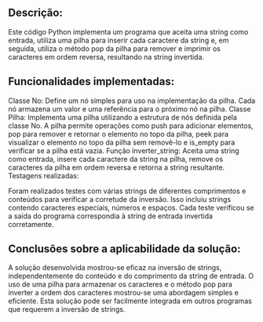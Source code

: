## Descrição:

Este código Python implementa um programa que aceita uma string como entrada, utiliza uma pilha para inserir cada caractere da string e, em seguida, utiliza o método pop da pilha para remover e imprimir os caracteres em ordem reversa, resultando na string invertida.

## Funcionalidades implementadas:

Classe No: Define um nó simples para uso na implementação da pilha. Cada nó armazena um valor e uma referência para o próximo nó na pilha.
Classe Pilha: Implementa uma pilha utilizando a estrutura de nós definida pela classe No. A pilha permite operações como push para adicionar elementos, pop para remover e retornar o elemento no topo da pilha, peek para visualizar o elemento no topo da pilha sem removê-lo e is_empty para verificar se a pilha está vazia.
Função inverter_string: Aceita uma string como entrada, insere cada caractere da string na pilha, remove os caracteres da pilha em ordem reversa e retorna a string resultante.
Testagens realizadas:

Foram realizados testes com várias strings de diferentes comprimentos e conteúdos para verificar a corretude da inversão. Isso incluiu strings contendo caracteres especiais, números e espaços. Cada teste verificou se a saída do programa correspondia à string de entrada invertida corretamente.

## Conclusões sobre a aplicabilidade da solução:

A solução desenvolvida mostrou-se eficaz na inversão de strings, independentemente do conteúdo e do comprimento da string de entrada. O uso de uma pilha para armazenar os caracteres e o método pop para inverter a ordem dos caracteres mostrou-se uma abordagem simples e eficiente. Esta solução pode ser facilmente integrada em outros programas que requerem a inversão de strings.
